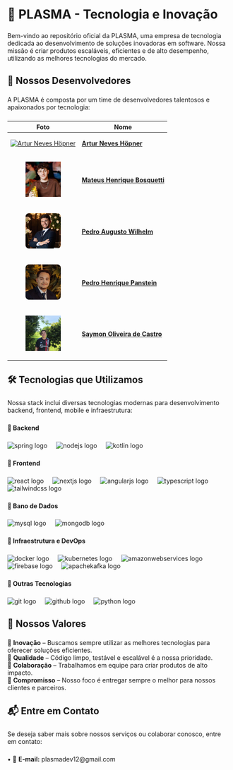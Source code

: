 <h1 align="left">🚀 PLASMA - Tecnologia e Inovação</h1>

###

<p align="left">Bem-vindo ao repositório oficial da PLASMA, uma empresa de tecnologia dedicada ao desenvolvimento de soluções inovadoras em software. Nossa missão é criar produtos escaláveis, eficientes e de alto desempenho, utilizando as melhores tecnologias do mercado.</p>

###

<h2 align="left">👥 Nossos Desenvolvedores</h2>

###

<p align="left">A PLASMA é composta por um time de desenvolvedores talentosos e apaixonados por tecnologia:</p>

###

| Foto | Nome |
|---|---|
| [<p align="center"><img src="Artur Neves Höpner.png" height="80" alt="Artur Neves Höpner"/></p>](https://github.com/arturTheDev17) | [**Artur Neves Höpner**](https://github.com/arturTheDev17) |
| [<p align="center"><img src="Mateus Henrique Bosquetti.png" height="80" alt="Mateus Henrique Bosquetti"/></p>](https://github.com/mateusbosquetti) | [**Mateus Henrique Bosquetti**](https://github.com/mateusbosquetti) |
| [<p align="center"><img src="Pedro Augusto Wilhelm.png" height="80" alt="Pedro Augusto Wilhelm"/></p>](https://github.com/Hivqs79) | [**Pedro Augusto Wilhelm**](https://github.com/Hivqs79) |
| [<p align="center"><img src="Pedro Henrique Panstein.png" height="80" alt="Pedro Henrique Panstein"/></p>](https://github.com/Pedro-Panstein) | [**Pedro Henrique Panstein**](https://github.com/Pedro-Panstein) |
| [<p align="center"><img src="Saymon Oliveira de Castro.png" height="80" alt="Saymon Oliveira de Castro"/></p>](https://github.com/SaymonTheDev7) | [**Saymon Oliveira de Castro**](https://github.com/SaymonTheDev7) |

###

<h2 align="left">🛠️ Tecnologias que Utilizamos</h2>

###

<p align="left">Nossa stack inclui diversas tecnologias modernas para desenvolvimento backend, frontend, mobile e infraestrutura:</p>

###

<h4 align="left">🔹 Backend</h4>

###

<div align="left">
  <img src="https://skillicons.dev/icons?i=spring" height="40" alt="spring logo"  />
  <img width="12" />
  <img src="https://skillicons.dev/icons?i=nodejs" height="40" alt="nodejs logo"  />
  <img width="12" />
  <img src="https://skillicons.dev/icons?i=kotlin" height="40" alt="kotlin logo"  />
</div>

###

<h4 align="left">🔹 Frontend</h4>

###

<div align="left">
  <img src="https://skillicons.dev/icons?i=react" height="40" alt="react logo"  />
  <img width="12" />
  <img src="https://skillicons.dev/icons?i=nextjs" height="40" alt="nextjs logo"  />
  <img width="12" />
  <img src="https://skillicons.dev/icons?i=angular" height="40" alt="angularjs logo"  />
  <img width="12" />
  <img src="https://skillicons.dev/icons?i=ts" height="40" alt="typescript logo"  />
  <img width="12" />
  <img src="https://skillicons.dev/icons?i=tailwind" height="40" alt="tailwindcss logo"  />
</div>

###

<h4 align="left">🔹 Bano de Dados</h4>

###

<div align="left">
  <img src="https://skillicons.dev/icons?i=mysql" height="40" alt="mysql logo"  />
  <img width="12" />
  <img src="https://skillicons.dev/icons?i=mongodb" height="40" alt="mongodb logo"  />
</div>

###

<h4 align="left">🔹 Infraestrutura e DevOps</h4>

###

<div align="left">
  <img src="https://skillicons.dev/icons?i=docker" height="40" alt="docker logo"  />
  <img width="12" />
  <img src="https://skillicons.dev/icons?i=kubernetes" height="40" alt="kubernetes logo"  />
  <img width="12" />
  <img src="https://skillicons.dev/icons?i=aws" height="40" alt="amazonwebservices logo"  />
  <img width="12" />
  <img src="https://skillicons.dev/icons?i=firebase" height="40" alt="firebase logo"  />
  <img width="12" />
  <img src="https://skillicons.dev/icons?i=kafka" height="40" alt="apachekafka logo"  />
</div>

###

<h4 align="left">🔹 Outras Tecnologias</h4>

###

<div align="left">
  <img src="https://skillicons.dev/icons?i=git" height="40" alt="git logo"  />
  <img width="12" />
  <img src="https://skillicons.dev/icons?i=github" height="40" alt="github logo"  />
  <img width="12" />
  <img src="https://skillicons.dev/icons?i=py" height="40" alt="python logo"  />
</div>

###

<h2 align="left">📌 Nossos Valores</h2>

###

<p align="left">🔹 <b>Inovação</b> – Buscamos sempre utilizar as melhores tecnologias para oferecer soluções eficientes.<br>🔹 <b>Qualidade</b> – Código limpo, testável e escalável é a nossa prioridade.<br>🔹 <b>Colaboração</b> – Trabalhamos em equipe para criar produtos de alto impacto.<br>🔹 <b>Compromisso</b> – Nosso foco é entregar sempre o melhor para nossos clientes e parceiros.</p>

###

<h2 align="left">📬 Entre em Contato</h2>

###

<p align="left">Se deseja saber mais sobre nossos serviços ou colaborar conosco, entre em contato:</p>

###

<p align="left">• 📧 <b>E-mail:</b> plasmadev12@gmail.com

###
